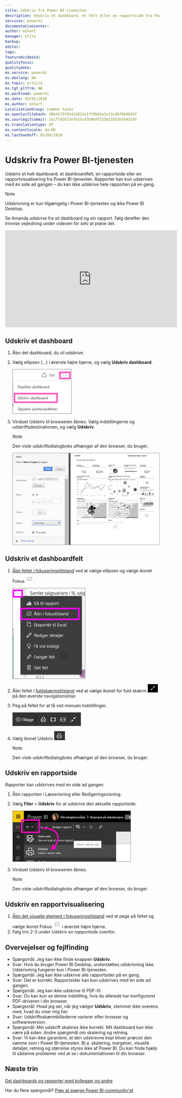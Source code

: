 ```yaml
---
title: Udskriv fra Power BI-tjenesten
description: Udskriv et dashboard, et felt eller en rapportside fra Power BI.
services: powerbi
documentationcenter: 
author: mihart
manager: kfile
backup: 
editor: 
tags: 
featuredvideoid: 
qualityfocus: 
qualitydate: 
ms.service: powerbi
ms.devlang: NA
ms.topic: article
ms.tgt_pltfrm: NA
ms.workload: powerbi
ms.date: 03/01/2018
ms.author: mihart
LocalizationGroup: Common tasks
ms.openlocfilehash: d8b4175f83415821e1ff9b63e3c53cd8f869b54f
ms.sourcegitcommit: 5e1f7d2673efe25c47b9b9f315011055bfe92c8f
ms.translationtype: HT
ms.contentlocale: da-DK
ms.lasthandoff: 03/09/2018
---
```

# <a name="printing-from-power-bi-service"></a>Udskriv fra Power BI-tjenesten
Udskriv et helt dashboard, et dashboardfelt, en rapportside eller en rapportvisualisering fra Power BI-tjenesten. Rapporter kan kun udskrives med én side ad gangen – du kan ikke udskrive hele rapporten på en gang.

> [!NOTE]
> Udskrivning er kun tilgængelig i Power BI-tjenesten og ikke Power BI Desktop.
> 
> 

Se Amanda udskrive fra sit dashboard og sin rapport. Følg derefter den trinvise vejledning under videoen for selv at prøve det.

<iframe width="560" height="315" src="https://www.youtube.com/embed/jtlLGRKBvXY" frameborder="0" allowfullscreen></iframe>

## <a name="print-a-dashboard"></a>Udskriv et dashboard
1. Åbn det dashboard, du vil udskrive.
2. Vælg ellipsen (...) i øverste højre hjørne, og vælg **Udskriv dashboard**.
   
    ![Udskrivningsindstilling for dashboard](media/service-print/pbi_print_dash_ellipses.png)
3. Vinduet Udskriv til browseren åbnes. Vælg indstillingerne og udskriftsdestinationen, og vælg **Udskriv**.
   
   > [!NOTE]
   > Den viste udskriftsdialogboks afhænger af den browser, du bruger.
   > 
   
    ![dialogboksen udskriv](media/service-print/pbi_print_dash_new2.png)

## <a name="print-a-dashboard-tile"></a>Udskriv et dashboardfelt
1. [Åbn feltet i fokuseringstilstand](service-focus-mode.md) ved at vælge ellipsen og vælge ikonet Fokus ![fokusikon](media/service-print/power-bi-focus-icon.png).
   
    ![ellipsemenu](media/service-print/menu-options.png)
2. Åbn feltet i [fuldskærmstilstand](service-fullscreen-mode.md) ved at vælge ikonet for fuld skærm ![fuldskærmsikon](media/service-print/power-bi-full-screen-icon.png) på den øverste navigationslinje.
3. Peg på feltet for at få vist menuen Indstillinger.
   
    ![menu med indstillinger for fuld skærm](media/service-print/menu-options-new.png)
4. Vælg ikonet Udskriv ![udskrivningsikon](media/service-print/print-icon.png).     
   
   > [!NOTE]
   > Den viste udskriftsdialogboks afhænger af den browser, du bruger.
   > 
   > 

## <a name="print-a-report-page"></a>Udskriv en rapportside
Rapporter kan udskrives med én side ad gangen.

1. Åbn rapporten i Læsevisning eller Redigeringsvisning.
2. Vælg **Filer** > **Udskriv** for at udskrive den aktuelle rapportside.
   
    ![Power BI-filmenu](media/service-print/power-bi-print.png)
3. Vinduet Udskriv til browseren åbnes.
   
   > [!NOTE]
   > Den viste udskriftsdialogboks afhænger af den browser, du bruger.
   > 
   > 

## <a name="print-a-report-visual"></a>Udskriv en rapportvisualisering
1. [Åbn det visuelle element i fokuseringstilstand](service-focus-mode.md) ved at pege på feltet og vælge ikonet Fokus ![Fokusikon](media/service-print/power-bi-focus-icon.png) i øverste højre hjørne.
2. Følg trin 2-3 under *Udskriv en rapportside* ovenfor.

## <a name="considerations-and-troubleshooting"></a>Overvejelser og fejlfinding
* Spørgsmål: Jeg kan ikke finde knappen **Udskriv**.    
* Svar: Hvis du bruger Power BI Desktop, understøttes udskrivning ikke.  Udskrivning fungerer kun i Power BI-tjenesten.
* Spørgsmål: Jeg kan ikke udskrive alle rapportsider på en gang.    
* Svar: Det er korrekt. Rapportsider kan kun udskrives med én side ad gangen.
* Spørgsmål: Jeg kan ikke udskrive til PDF-fil.    
* Svar: Du kan kun se denne indstilling, hvis du allerede har konfigureret PDF-driveren i din browser.    
* Spørgsmål: Hvad jeg ser, når jeg vælger **Udskriv**, stemmer ikke overens med, hvad du viser mig her.    
* Svar: Udskriftsskærmbillederne varierer efter browser og softwareversion.
* Spørgsmål: Min udskrift skaleres ikke korrekt.  Mit dashboard kan ikke være på siden. Andre spørgsmål om skalering og retning.    
* Svar: Vi kan ikke garantere, at den udskrevne kopi bliver præcist den samme som i Power BI-tjenesten. Bl.a. skalering, margener, visuelle detaljer, retning og størrelse styres ikke af Power BI. Du kan finde hjælp til sådanne problemer ved at se i dokumentationen til din browser.      

## <a name="next-steps"></a>Næste trin
[Del dashboards og rapporter med kollegaer og andre](service-share-dashboards.md)

Har du flere spørgsmål? [Prøv at spørge Power BI-community'et](http://community.powerbi.com/)

